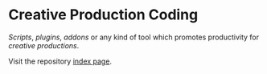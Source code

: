 # Creative Production Coding

_Scripts_, _plugins_, _addons_ or any kind of tool which promotes productivity for _creative productions_.

Visit the repository [index page](http://diegoinacio.github.io/creative-production-coding/).
